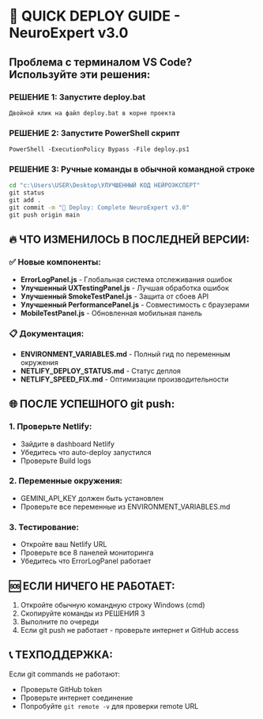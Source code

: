 # 🚀 QUICK DEPLOY GUIDE - NeuroExpert v3.0

## Проблема с терминалом VS Code? Используйте эти решения:

### РЕШЕНИЕ 1: Запустите deploy.bat
```
Двойной клик на файл deploy.bat в корне проекта
```

### РЕШЕНИЕ 2: Запустите PowerShell скрипт
```
PowerShell -ExecutionPolicy Bypass -File deploy.ps1
```

### РЕШЕНИЕ 3: Ручные команды в обычной командной строке
```cmd
cd "c:\Users\USER\Desktop\УЛУЧШЕННЫЙ КОД НЕЙРОЭКСПЕРТ"
git status
git add .
git commit -m "🚀 Deploy: Complete NeuroExpert v3.0"
git push origin main
```

## 🔥 ЧТО ИЗМЕНИЛОСЬ В ПОСЛЕДНЕЙ ВЕРСИИ:

### ✅ Новые компоненты:
- **ErrorLogPanel.js** - Глобальная система отслеживания ошибок
- **Улучшенный UXTestingPanel.js** - Лучшая обработка ошибок
- **Улучшенный SmokeTestPanel.js** - Защита от сбоев API
- **Улучшенный PerformancePanel.js** - Совместимость с браузерами
- **MobileTestPanel.js** - Обновленная мобильная панель

### 📋 Документация:
- **ENVIRONMENT_VARIABLES.md** - Полный гид по переменным окружения
- **NETLIFY_DEPLOY_STATUS.md** - Статус деплоя
- **NETLIFY_SPEED_FIX.md** - Оптимизации производительности

## 🌐 ПОСЛЕ УСПЕШНОГО git push:

### 1. Проверьте Netlify:
- Зайдите в dashboard Netlify
- Убедитесь что auto-deploy запустился
- Проверьте Build logs

### 2. Переменные окружения:
- GEMINI_API_KEY должен быть установлен
- Проверьте все переменные из ENVIRONMENT_VARIABLES.md

### 3. Тестирование:
- Откройте ваш Netlify URL
- Проверьте все 8 панелей мониторинга
- Убедитесь что ErrorLogPanel работает

## 🆘 ЕСЛИ НИЧЕГО НЕ РАБОТАЕТ:

1. Откройте обычную командную строку Windows (cmd)
2. Скопируйте команды из РЕШЕНИЯ 3
3. Выполните по очереди
4. Если git push не работает - проверьте интернет и GitHub access

## 📞 ТЕХПОДДЕРЖКА:
Если git commands не работают:
- Проверьте GitHub token
- Проверьте интернет соединение  
- Попробуйте `git remote -v` для проверки remote URL
